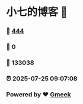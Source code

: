 # 小七的博客 :link:  
### :page_facing_up: [444](/tag.html) 
### :speech_balloon: 0 
### :hibiscus: 133038 
### :alarm_clock: 2025-07-25 09:07:08 
### Powered by :heart: [Gmeek](https://github.com/Meekdai/Gmeek)
